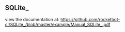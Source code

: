 ## SQLite_

 view the documentation at: https://github.com/rocketbot-cl/SQLite_/blob/master/example/Manual_SQLite_.pdf
